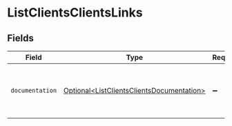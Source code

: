 # ListClientsClientsLinks


## Fields

| Field                                                                                                | Type                                                                                                 | Required                                                                                             | Description                                                                                          |
| ---------------------------------------------------------------------------------------------------- | ---------------------------------------------------------------------------------------------------- | ---------------------------------------------------------------------------------------------------- | ---------------------------------------------------------------------------------------------------- |
| `documentation`                                                                                      | [Optional\<ListClientsClientsDocumentation>](../../models/errors/ListClientsClientsDocumentation.md) | :heavy_minus_sign:                                                                                   | The URL to the generic Mollie API error handling guide.                                              |